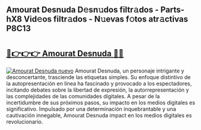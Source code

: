 ## Amourat Desnuda D𝚎sn𝚞dos filtr𝚊dos - Parts-hX8 Vid𝚎os filtr𝚊dos - N𝚞evas f𝚘tos atr𝚊ctivas P8C13

# <h2><a href="http://mb7um1r.tromn.icu/?c=Amourat+Desnuda">🔗👉👉👉 Amourat Desnuda 🔗🔗</a></h2>

[![Amourat Desnuda nuevo](https://i.imgur.com/pEAQMta.gif)](http://mb7um1r.tromn.icu/?c=Amourat+Desnuda)
Amourat Desnuda, un personaje intrigante y desconcertante, trasciende las etiquetas simples. Su enfoque distintivo de la autopresentación en línea ha fascinado y provocado a los espectadores, incitando debates sobre la libertad de expresión, la autorrepresentación y las complejidades de las comunidades digitales. A pesar de la incertidumbre de sus próximos pasos, su impacto en los medios digitales es significativo. Impulsado por una determinación inquebrantable y una cautivación innegable, Amourat Desnuda impact en los medios digitales es revolucionario.
